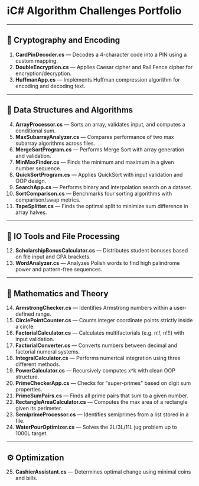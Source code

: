 # ℹ️C# Algorithm Challenges Portfolio

---

## 📁 Cryptography and Encoding
1. **CardPinDecoder.cs** — Decodes a 4-character code into a PIN using a custom mapping.  
2. **DoubleEncryption.cs** — Applies Caesar cipher and Rail Fence cipher for encryption/decryption. 
3. **HuffmanApp.cs** — Implements Huffman compression algorithm for encoding and decoding text.
---

## 🧠 Data Structures and Algorithms
4. **ArrayProcessor.cs** — Sorts an array, validates input, and computes a conditional sum. 
5. **MaxSubarrayAnalyzer.cs** — Compares performance of two max subarray algorithms across files.  
6. **MergeSortProgram.cs** — Performs Merge Sort with array generation and validation.  
7. **MinMaxFinder.cs** — Finds the minimum and maximum in a given number sequence.  
8. **QuickSortProgram.cs** — Applies QuickSort with input validation and OOP design.  
9. **SearchApp.cs** — Performs binary and interpolation search on a dataset. 
10. **SortComparison.cs** — Benchmarks four sorting algorithms with comparison/swap metrics. 
11. **TapeSplitter.cs** — Finds the optimal split to minimize sum difference in array halves.
---

## 📂 IO Tools and File Processing
12. **ScholarshipBonusCalculator.cs** — Distributes student bonuses based on file input and GPA brackets.  
13. **WordAnalyzer.cs** — Analyzes Polish words to find high palindrome power and pattern-free sequences.


---

## 📐 Mathematics and Theory
14. **ArmstrongChecker.cs** — Identifies Armstrong numbers within a user-defined range. 
15. **CirclePointCounter.cs** — Counts integer coordinate points strictly inside a circle.  
16. **FactorialCalculator.cs** — Calculates multifactorials (e.g. n!!, n!!!) with input validation.  
17. **FactorialConverter.cs** — Converts numbers between decimal and factorial numeral systems.  
18. **IntegralCalculator.cs** — Performs numerical integration using three different methods.  
19. **PowerCalculator.cs** — Recursively computes x^k with clean OOP structure. 
20. **PrimeCheckerApp.cs** — Checks for "super-primes" based on digit sum properties. 
21. **PrimeSumPairs.cs** — Finds all prime pairs that sum to a given number.  
22. **RectangleAreaCalculator.cs** — Computes the max area of a rectangle given its perimeter. 
23. **SemiprimeProcessor.cs** — Identifies semiprimes from a list stored in a file.  
24. **WaterPourOptimizer.cs** — Solves the 2L/3L/11L jug problem up to 1000L target.

---

## ⚙️ Optimization
25. **CashierAssistant.cs** — Determines optimal change using minimal coins and bills.  